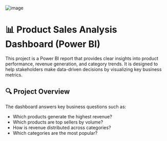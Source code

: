 ![image](https://github.com/user-attachments/assets/5dcacb17-14fc-4316-b307-2a1f754d2f1e)


# 📊 Product Sales Analysis Dashboard (Power BI)

This project is a Power BI report that provides clear insights into product performance, revenue generation, and category trends. It is designed to help stakeholders make data-driven decisions by visualizing key business metrics.

## 🔍 Project Overview

The dashboard answers key business questions such as:
- Which products generate the highest revenue?
- Which products are top sellers by volume?
- How is revenue distributed across categories?
- Which categories are the most popular?




